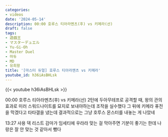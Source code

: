 ```yaml
---
categories:
- videos
date: '2024-05-14'
description: 00:00 호루스 티아라멘츠(후) vs 키메라(선)
draft: false
tags:
- 遊戯王
- マスターデュエル
- Yu-Gi-Oh
- Master Duel
- 마듀
- MD
- 유희왕
title: '[마스터 듀얼] 호루스 티아라멘츠 vs 키메라'
youtube_id: h36iAsBHLsk
---
```



{{< youtube h36iAsBHLsk >}}

00:00 호루스 티아라멘츠(후) vs 키메라(선)
2턴에 두아무테프로 공격할 때, 왕의 관의 효과로 미러 스워드나이트를 묘지로 보내야하는데 조작을 실수했다
그 뒤에 키메라 퓨전을 막겠다고 타타갤을 냈는데 결과적으로는 그냥 호루스 몬스터를 내놓는 게 나았네

13:27 사용 덱 리스트
감마가 임세티에 우라라 맞는 걸 막아주면 기분이 좋기는 한데 나랑은 잘 안 맞는 것 같아서 뺐다